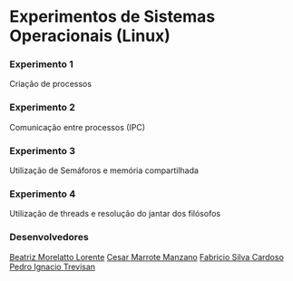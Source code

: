 # Experimentos de Sistemas Operacionais (Linux)

### Experimento 1
Criação de processos

### Experimento 2
Comunicação entre processos (IPC)

### Experimento 3
Utilização de Semáforos e memória compartilhada

### Experimento 4
Utilização de threads e resolução do jantar dos filósofos

### Desenvolvedores
[Beatriz Morelatto Lorente](https://github.com/BiaLorente)
[Cesar Marrote Manzano](https://github.com/cesarmmanzano)
[Fabricio Silva Cardoso](https://github.com/Unknowgamer1)
[Pedro Ignacio Trevisan](https://github.com/pedro-it-Rep)
